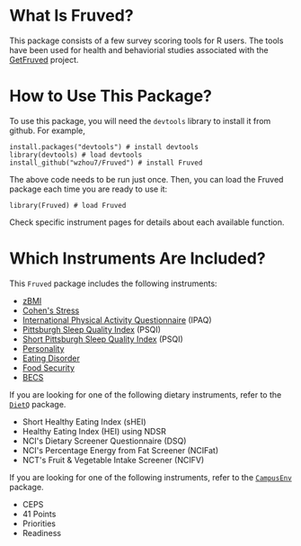 # What Is Fruved?

This package consists of a few survey scoring tools for R users. The tools have been used for health and behaviorial studies associated with the [GetFruved](http://fruved.com/) project. 

# How to Use This Package?

To use this package, you will need the `devtools` library to install it from github. 
For example, 

```
install.packages("devtools") # install devtools
library(devtools) # load devtools
install_github("wzhou7/Fruved") # install Fruved
```

The above code needs to be run just once.
Then, you can load the Fruved package each time you are ready to use it:

```
library(Fruved) # load Fruved
```

Check specific instrument pages for details about each available function.

# Which Instruments Are Included?

This `Fruved` package includes the following instruments: 
* [zBMI](BMI.md)
* [Cohen's Stress](Stress14.md)
* [International Physical Activity Questionnaire](IPAQ.md) (IPAQ)
* [Pittsburgh Sleep Quality Index](PSQI.md) (PSQI)
* [Short Pittsburgh Sleep Quality Index](sPSQI.md) (PSQI)
* [Personality](Personality.md)
* [Eating Disorder](ED.md)
* [Food Security](FS.md)
* [BECS](BECS.md)

If you are looking for one of the following dietary instruments, refer to the [`DietQ`](https://github.com/wzhou7/DietQ) package.
* Short Healthy Eating Index (sHEI)
* Healthy Eating Index (HEI) using NDSR
* NCI's Dietary Screener Questionnaire (DSQ)
* NCI's Percentage Energy from Fat Screener (NCIFat)
* NCT's Fruit & Vegetable Intake Screener (NCIFV)

If you are looking for one of the following instruments, refer to the [`CampusEnv`](https://github.com/wzhou7/CampusEnv) package.

* CEPS
* 41 Points
* Priorities
* Readiness
